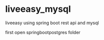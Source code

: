 # liveeasy_mysql
liveeasy using spring boot rest api and mysql


first open springbootpostgres folder

